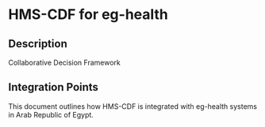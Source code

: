 # HMS-CDF for eg-health

## Description

Collaborative Decision Framework

## Integration Points

This document outlines how HMS-CDF is integrated with eg-health systems in Arab Republic of Egypt.
